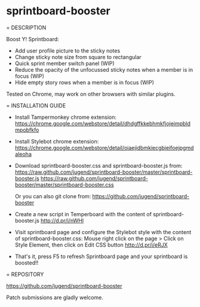 sprintboard-booster
===================

= DESCRIPTION

Boost Y! Sprintboard:
* Add user profile picture to the sticky notes
* Change sticky note size from square to rectangular
* Quick sprint member switch panel (WIP)
* Reduce the opacity of the unfocussed sticky notes when a member is in focus (WIP)
* Hide empty story rows when a member is in focus (WIP)

Tested on Chrome, may work on other browsers with similar plugins.

= INSTALLATION GUIDE

* Install Tampermonkey chrome extension:
  https://chrome.google.com/webstore/detail/dhdgffkkebhmkfjojejmpbldmpobfkfo

* Install Stylebot chrome extension:
  https://chrome.google.com/webstore/detail/oiaejidbmkiecgbjeifoejpgmdaleoha
 
* Download sprintboard-booster.css and sprintboard-booster.js from:
  https://raw.github.com/jugend/sprintboard-booster/master/sprintboard-booster.js
  https://raw.github.com/jugend/sprintboard-booster/master/sprintboard-booster.css
  
  Or you can also git clone from:
  https://github.com/jugend/sprintboard-booster
  
* Create a new script in Temperboard with the content of sprintboard-booster.js
  http://d.pr/i/nWHl
  
* Visit sprintboard page and configure the Stylebot style with the content of sprintboard-booster.css:
  Mouse right click on the page > Click on Style Element, then click on Edit CSS button
  http://d.pr/i/eRJX
  
* That's it, press F5 to refresh Sprintboard page and your sprintboard is boosted!!

= REPOSITORY

https://github.com/jugend/sprintboard-booster

Patch submissions are gladly welcome.

